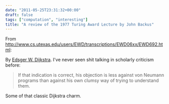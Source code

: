 ```yaml
---
date: "2011-05-25T23:31:32+00:00"
draft: false
tags: ["computation", "interesting"]
title: "A review of the 1977 Turing Award Lecture by John Backus"
---
```

From http://www.cs.utexas.edu/users/EWD/transcriptions/EWD06xx/EWD692.html:

By [Edsger W. Dijkstra](http://en.wikipedia.org/wiki/Edsger_W._Dijkstra). I've never seen shit talking in scholarly criticism before:

>If that indication is correct, his objection is less against von Neumann programs than against his own clumsy way of trying to understand them.

Some of that classic Dijkstra charm.
